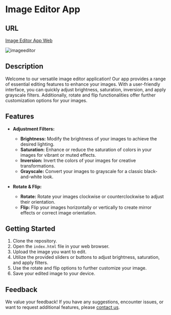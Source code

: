 # Image Editor App

## URL

[Image Editor App Web](https://rodrisolisavila.github.io/image-editor/)

![imageeditor](preview.jpg)

## Description

Welcome to our versatile image editor application! Our app provides a range of essential editing features to enhance your images. With a user-friendly interface, you can quickly adjust brightness, saturation, inversion, and apply grayscale filters. Additionally, rotate and flip functionalities offer further customization options for your images.

## Features

- **Adjustment Filters:**
  - **Brightness:** Modify the brightness of your images to achieve the desired lighting.
  - **Saturation:** Enhance or reduce the saturation of colors in your images for vibrant or muted effects.
  - **Inversion:** Invert the colors of your images for creative transformations.
  - **Grayscale:** Convert your images to grayscale for a classic black-and-white look.

- **Rotate & Flip:**
  - **Rotate:** Rotate your images clockwise or counterclockwise to adjust their orientation.
  - **Flip:** Flip your images horizontally or vertically to create mirror effects or correct image orientation.

## Getting Started

1. Clone the repository.
2. Open the `index.html` file in your web browser.
3. Upload the image you want to edit.
4. Utilize the provided sliders or buttons to adjust brightness, saturation, and apply filters.
5. Use the rotate and flip options to further customize your image.
6. Save your edited image to your device.

## Feedback

We value your feedback! If you have any suggestions, encounter issues, or want to request additional features, please [contact us](mailto:rodri.solis.avila@gmail.com).

